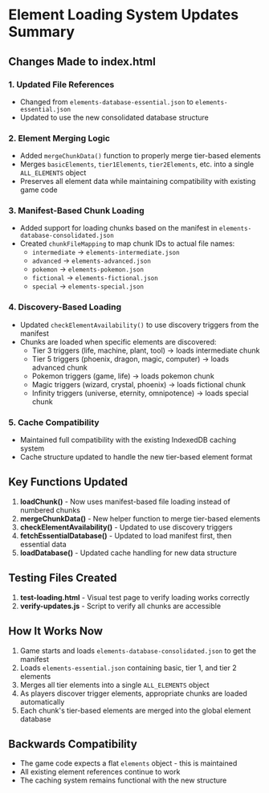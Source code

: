 # Element Loading System Updates Summary

## Changes Made to index.html

### 1. Updated File References
- Changed from `elements-database-essential.json` to `elements-essential.json`
- Updated to use the new consolidated database structure

### 2. Element Merging Logic
- Added `mergeChunkData()` function to properly merge tier-based elements
- Merges `basicElements`, `tier1Elements`, `tier2Elements`, etc. into a single `ALL_ELEMENTS` object
- Preserves all element data while maintaining compatibility with existing game code

### 3. Manifest-Based Chunk Loading
- Added support for loading chunks based on the manifest in `elements-database-consolidated.json`
- Created `chunkFileMapping` to map chunk IDs to actual file names:
  - `intermediate` → `elements-intermediate.json`
  - `advanced` → `elements-advanced.json`
  - `pokemon` → `elements-pokemon.json`
  - `fictional` → `elements-fictional.json`
  - `special` → `elements-special.json`

### 4. Discovery-Based Loading
- Updated `checkElementAvailability()` to use discovery triggers from the manifest
- Chunks are loaded when specific elements are discovered:
  - Tier 3 triggers (life, machine, plant, tool) → loads intermediate chunk
  - Tier 5 triggers (phoenix, dragon, magic, computer) → loads advanced chunk
  - Pokemon triggers (game, life) → loads pokemon chunk
  - Magic triggers (wizard, crystal, phoenix) → loads fictional chunk
  - Infinity triggers (universe, eternity, omnipotence) → loads special chunk

### 5. Cache Compatibility
- Maintained full compatibility with the existing IndexedDB caching system
- Cache structure updated to handle the new tier-based element format

## Key Functions Updated

1. **loadChunk()** - Now uses manifest-based file loading instead of numbered chunks
2. **mergeChunkData()** - New helper function to merge tier-based elements
3. **checkElementAvailability()** - Updated to use discovery triggers
4. **fetchEssentialDatabase()** - Updated to load manifest first, then essential data
5. **loadDatabase()** - Updated cache handling for new data structure

## Testing Files Created

1. **test-loading.html** - Visual test page to verify loading works correctly
2. **verify-updates.js** - Script to verify all chunks are accessible

## How It Works Now

1. Game starts and loads `elements-database-consolidated.json` to get the manifest
2. Loads `elements-essential.json` containing basic, tier 1, and tier 2 elements
3. Merges all tier elements into a single `ALL_ELEMENTS` object
4. As players discover trigger elements, appropriate chunks are loaded automatically
5. Each chunk's tier-based elements are merged into the global element database

## Backwards Compatibility

- The game code expects a flat `elements` object - this is maintained
- All existing element references continue to work
- The caching system remains functional with the new structure